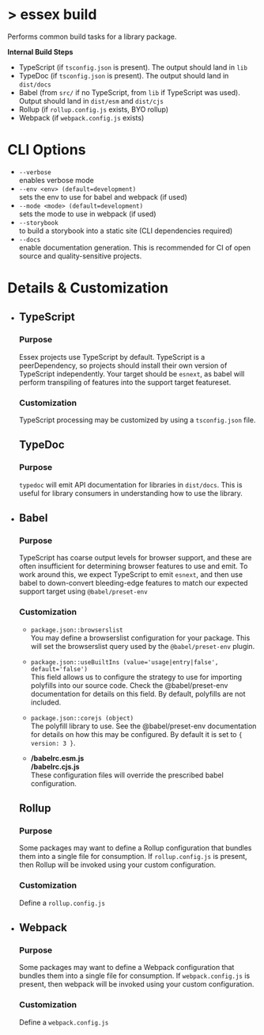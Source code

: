 # > essex build

Performs common build tasks for a library package.

**Internal Build Steps**

- TypeScript (if `tsconfig.json` is present). The output should land in `lib`
- TypeDoc (if `tsconfig.json` is present). The output should land in `dist/docs`
- Babel (from `src/` if no TypeScript, from `lib` if TypeScript was used). Output should land in `dist/esm` and `dist/cjs`
- Rollup (if `rollup.config.js` exists, BYO rollup)
- Webpack (if `webpack.config.js` exists)

# CLI Options

- `--verbose`<br/> enables verbose mode
- `--env <env> (default=development)`<br/> sets the env to use for babel and webpack (if used)
- `--mode <mode> (default=development)`<br/> sets the mode to use in webpack (if used)
- `--storybook`<br/> to build a storybook into a static site (CLI dependencies required)
- `--docs`<br/> enable documentation generation. This is recommended for CI of open source and quality-sensitive projects.

# Details & Customization

- ## TypeScript

  ### Purpose

  Essex projects use TypeScript by default. TypeScript is a peerDependency, so projects should install their own version of TypeScript independently. Your target should be `esnext`, as babel will perform transpiling of features into the support target featureset.

  ### Customization

  TypeScript processing may be customized by using a `tsconfig.json` file.

  ## TypeDoc

  ### Purpose

  `typedoc` will emit API documentation for libraries in `dist/docs`. This is useful for library consumers in understanding how to use the library.

- ## Babel

  ### Purpose

  TypeScript has coarse output levels for browser support, and these are often insufficient for determining browser features to use and emit. To work around this, we expect TypeScript to emit `esnext`, and then use babel to down-convert bleeding-edge features to match our expected support target using `@babel/preset-env`

  ### Customization

  - `package.json::browserslist`<br/> You may define a browserslist configuration for your package. This will set the browserslist query used by the `@babel/preset-env` plugin.

  - `package.json::useBuiltIns (value='usage|entry|false', default='false')`<br/> This field allows us to configure the strategy to use for importing polyfills into our source code. Check the @babel/preset-env documentation for details on this field. By default, polyfills are not included.

  - `package.json::corejs (object)`<br/> The polyfill library to use. See the @babel/preset-env documentation for details on how this may be configured. By default it is set to `{ version: 3 }`.

  - **<packageDir>/babelrc.esm.js**<br/>
    **<packageDir>/babelrc.cjs.js**<br/>
    These configuration files will override the prescribed babel configuration.

  ## Rollup

  ### Purpose

  Some packages may want to define a Rollup configuration that bundles them into a single file for consumption. If `rollup.config.js` is present, then Rollup will be invoked using your custom configuration.

  ### Customization

  Define a `rollup.config.js`

- ## Webpack

  ### Purpose

  Some packages may want to define a Webpack configuration that bundles them into a single file for consumption. If `webpack.config.js` is present, then webpack will be invoked using your custom configuration.

  ### Customization

  Define a `webpack.config.js`
